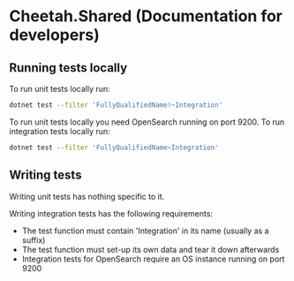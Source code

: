 # Cheetah.Shared (Documentation for developers)

## Running tests locally

To run unit tests locally run:

```sh
dotnet test --filter 'FullyQualifiedName!~Integration'
```

To run unit tests locally you need OpenSearch running on port 9200.
To run integration tests locally run:
```sh
dotnet test --filter 'FullyQualifiedName~Integration'
```


## Writing tests

Writing unit tests has nothing specific to it.

Writing integration tests has the following requirements:
- The test function must contain 'Integration' in its name (usually as a suffix)
- The test function must set-up its own data and tear it down afterwards
- Integration tests for OpenSearch require an OS instance running on port 9200
